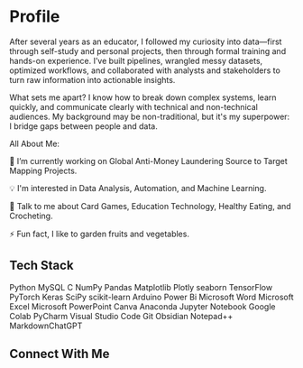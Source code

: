 # Profile
After several years as an educator, I followed my curiosity into data—first through self-study and personal projects, then through formal training and hands-on experience. I’ve built pipelines, wrangled messy datasets, optimized workflows, and collaborated with analysts and stakeholders to turn raw information into actionable insights.

What sets me apart? I know how to break down complex systems, learn quickly, and communicate clearly with technical and non-technical audiences. My background may be non-traditional, but it's my superpower: I bridge gaps between people and data.

All About Me:

🔭 I’m currently working on Global Anti-Money Laundering Source to Target Mapping Projects.

💡 I'm interested in Data Analysis, Automation, and Machine Learning.

💬 Talk to me about Card Games, Education Technology, Healthy Eating, and Crocheting.

⚡ Fun fact, I like to garden fruits and vegetables.

## Tech Stack
Python MySQL C NumPy Pandas Matplotlib Plotly seaborn TensorFlow PyTorch Keras SciPy scikit-learn Arduino Power Bi Microsoft Word Microsoft Excel Microsoft PowerPoint Canva Anaconda Jupyter Notebook Google Colab PyCharm Visual Studio Code Git Obsidian Notepad++ MarkdownChatGPT

## Connect With Me

